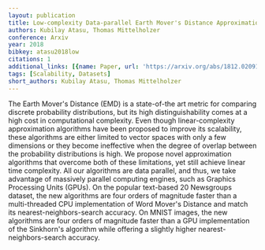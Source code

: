 ```yaml
---
layout: publication
title: Low-complexity Data-parallel Earth Mover's Distance Approximations
authors: Kubilay Atasu, Thomas Mittelholzer
conference: Arxiv
year: 2018
bibkey: atasu2018low
citations: 1
additional_links: [{name: Paper, url: 'https://arxiv.org/abs/1812.02091'}]
tags: [Scalability, Datasets]
short_authors: Kubilay Atasu, Thomas Mittelholzer
---
```

The Earth Mover's Distance (EMD) is a state-of-the art metric for comparing
discrete probability distributions, but its high distinguishability comes at a
high cost in computational complexity. Even though linear-complexity
approximation algorithms have been proposed to improve its scalability, these
algorithms are either limited to vector spaces with only a few dimensions or
they become ineffective when the degree of overlap between the probability
distributions is high. We propose novel approximation algorithms that overcome
both of these limitations, yet still achieve linear time complexity. All our
algorithms are data parallel, and thus, we take advantage of massively parallel
computing engines, such as Graphics Processing Units (GPUs). On the popular
text-based 20 Newsgroups dataset, the new algorithms are four orders of
magnitude faster than a multi-threaded CPU implementation of Word Mover's
Distance and match its nearest-neighbors-search accuracy. On MNIST images, the
new algorithms are four orders of magnitude faster than a GPU implementation of
the Sinkhorn's algorithm while offering a slightly higher
nearest-neighbors-search accuracy.